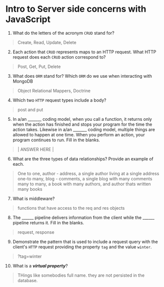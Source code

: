 # Intro to Server side concerns with JavaScript
01. What do the letters of the acronym `CRUD` stand for?

  > Create, Read, Update, Delete

02. Each action that `CRUD` represents maps to an HTTP request. What HTTP request does each `CRUD` action correspond to?

  > Post, Get, Put, Delete

03. What does `ORM` stand for? Which `ORM` do we use when interacting with MongoDB

  > Object Relational Mappers, Doctrine

04. Which two `HTTP` request types include a body?

  > post and put

05. In a/an _______ coding model, when you call a function, it returns only when the action has finished and stops your program for the time the action takes. Likewise in a/an _______ coding model, multiple things are allowed to happen at one time. When you perform an action, your program continues to run.  Fill in the blanks.

  > | ANSWER HERE |

06. What are the three types of data relationships? Provide an example of each.

  > One to one, author - address, a single author living at a single address
  one-to many, blog - comments, a single blog with many comments
  many to many, a book with many authors, and author thats written many books

07. What is middleware?

  > functions that have access to the req and res objects

08. The ______ pipeline delivers information from the client while the ______ pipeline returns it. Fill in the blanks. 

  > request, response

09. Demonstrate the pattern that is used to include a request query with the client's `HTTP` request providing the property `tag` and the value `winter`.

  > ?tag=winter

10. What is a ***virtual property***?

  > THings like somebodies full name. they are not persisted in the database.
